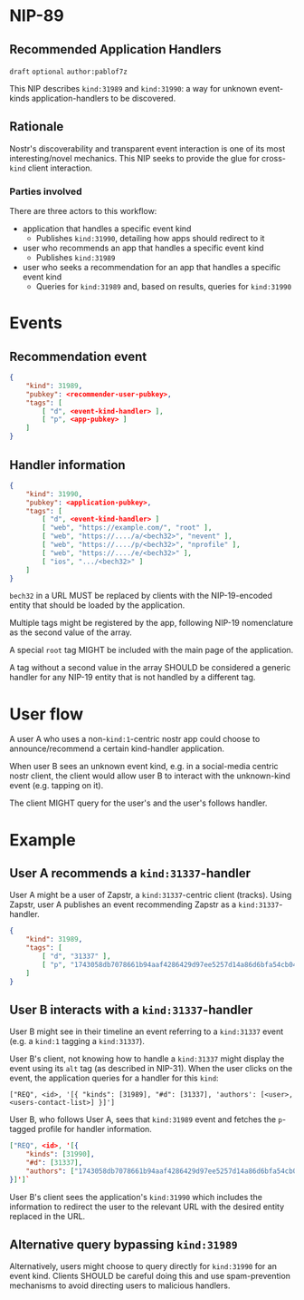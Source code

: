 NIP-89
======

Recommended Application Handlers
--------------------------------

`draft` `optional` `author:pablof7z`

This NIP describes `kind:31989` and `kind:31990`: a way for unknown event-kinds application-handlers to be discovered.

## Rationale
Nostr's discoverability and transparent event interaction is one of its most interesting/novel mechanics. This NIP seeks to provide the glue for cross-`kind` client interaction.

### Parties involved
There are three actors to this workflow:

* application that handles a specific event kind
    * Publishes `kind:31990`, detailing how apps should redirect to it
* user who recommends an app that handles a specific event kind
    * Publishes `kind:31989`
* user who seeks a recommendation for an app that handles a specific event kind
    * Queries for `kind:31989` and, based on results, queries for `kind:31990`

# Events

## Recommendation event
```json
{
    "kind": 31989,
    "pubkey": <recommender-user-pubkey>,
    "tags": [
        [ "d", <event-kind-handler> ],
        [ "p", <app-pubkey> ]
    ]
}
```

## Handler information
```json
{
    "kind": 31990,
    "pubkey": <application-pubkey>,
    "tags": [
        [ "d", <event-kind-handler> ]
        [ "web", "https://example.com/", "root" ],
        [ "web", "https://..../a/<bech32>", "nevent" ],
        [ "web", "https://..../p/<bech32>", "nprofile" ],
        [ "web", "https://..../e/<bech32>" ],
        [ "ios", ".../<bech32>" ]
    ]
}
```

`bech32` in a URL MUST be replaced by clients with the NIP-19-encoded entity that should be loaded by the application.

Multiple tags might be registered by the app, following NIP-19 nomenclature as the second value of the array.

A special `root` tag MIGHT be included with the main page of the application.

A tag without a second value in the array SHOULD be considered a generic handler for any NIP-19 entity that is not handled by a different tag.

# User flow
A user A who uses a non-`kind:1`-centric nostr app could choose to announce/recommend a certain kind-handler application.

When user B sees an unknown event kind, e.g. in a social-media centric nostr client, the client would allow user B to interact with the unknown-kind event (e.g. tapping on it).

The client MIGHT query for the user's and the user's follows handler.

# Example

## User A recommends a `kind:31337`-handler
User A might be a user of Zapstr, a `kind:31337`-centric client (tracks). Using Zapstr, user A publishes an event recommending Zapstr as a `kind:31337`-handler.

```json
{
    "kind": 31989,
    "tags": [
        [ "d", "31337" ],
        [ "p", "1743058db7078661b94aaf4286429d97ee5257d14a86d6bfa54cb0482b876fb0" ],
    ]
}
```

## User B interacts with a `kind:31337`-handler
User B might see in their timeline an event referring to a `kind:31337` event
(e.g. a `kind:1` tagging a `kind:31337`).

User B's client, not knowing how to handle a `kind:31337` might display the event
using its `alt` tag (as described in NIP-31). When the user clicks on the event,
the application queries for a handler for this `kind`:

`["REQ", <id>, '[{ "kinds": [31989], "#d": [31337], 'authors': [<user>, <users-contact-list>] }]']`

User B, who follows User A, sees that `kind:31989` event and fetches the `p`-tagged profile for handler information.

```json
["REQ", <id>, '[{
    "kinds": [31990],
    "#d": [31337],
    "authors": ["1743058db7078661b94aaf4286429d97ee5257d14a86d6bfa54cb0482b876fb0"]
}]']`
```

User B's client sees the application's `kind:31990` which includes the information to redirect the user to the relevant URL with the desired entity replaced in the URL.

## Alternative query bypassing `kind:31989`
Alternatively, users might choose to query directly for `kind:31990` for an event kind. Clients SHOULD be careful doing this and use spam-prevention mechanisms to avoid directing users to malicious handlers.